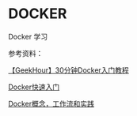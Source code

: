 # DOCKER
Docker 学习

参考资料：

[【GeekHour】30分钟Docker入门教程](https://www.bilibili.com/video/BV14s4y1i7Vf/)

[Docker快速入门](https://www.bilibili.com/video/BV1HP4118797/)

[Docker概念，工作流和实践](https://www.bilibili.com/video/BV1MR4y1Q738/)
